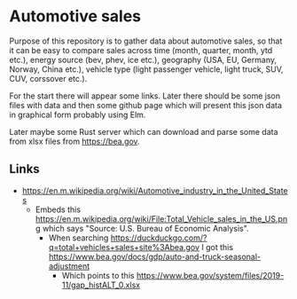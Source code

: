 # Automotive sales

Purpose of this repository is to gather data about automotive sales, so that it can be easy to compare sales across time (month, quarter, month, ytd etc.), energy source (bev, phev, ice etc.), geography (USA, EU, Germany, Norway, China etc.), vehicle type (light passenger vehicle, light truck, SUV, CUV, corssover etc.).

For the start there will appear some links. Later there should be some json files with data and then some github page which will present this json data in graphical form probably using Elm.

Later maybe some Rust server which can download and parse some data from xlsx files from https://bea.gov.

## Links

- https://en.m.wikipedia.org/wiki/Automotive_industry_in_the_United_States
  - Embeds this https://en.m.wikipedia.org/wiki/File:Total_Vehicle_sales_in_the_US.png which says "Source: U.S. Bureau of Economic Analysis".
    - When searching https://duckduckgo.com/?q=total+vehicles+sales+site%3Abea.gov I got this https://www.bea.gov/docs/gdp/auto-and-truck-seasonal-adjustment
      - Which points to this https://www.bea.gov/system/files/2019-11/gap_histALT_0.xlsx
